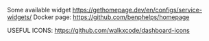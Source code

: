 Some available widget https://gethomepage.dev/en/configs/service-widgets/
Docker page: https://github.com/benphelps/homepage


USEFUL ICONS: https://github.com/walkxcode/dashboard-icons